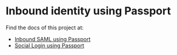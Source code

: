 # Inbound identity using Passport

Find the docs of this project at:

- [Inbound SAML using Passport](https://gluu.org/docs/ce/3.1.5/authn-guide/passport/)
- [Social Login using Passport](https://gluu.org/docs/ce/3.1.5/authn-guide/inbound-saml-passport/)